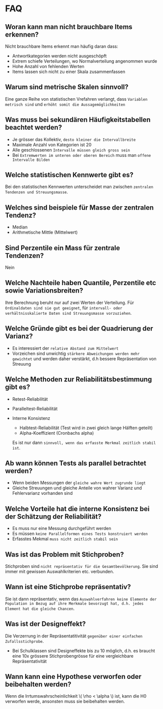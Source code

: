# FAQ

## Woran kann man nicht brauchbare Items erkennen?
Nicht brauchbare Items erkennt man häufig daran dass:
* Antwortkategorien werden nicht ausgeschöpft
* Extrem schiefe Verteilungen, wo Normalverteilung angenommen wurde
* Hohe Anzahl von fehlenden Werten
* Items lassen sich nicht zu einer Skala zusammenfassen

## Warum sind metrische Skalen sinnvoll?
Eine ganze Reihe von statistischen Vrefahren verlangt, dass `Variablen metrisch sind` und `erhöht somit die Aussagemöglichkeiten`

## Was muss bei sekundären Häufigkeitstabellen beachtet werden?
* Je grösser das Kollektiv, `desto kleiner die Intervallbreite`
* Maximale Anzahl von Kategorien ist 20
* Alle geschlossenen `Intervalle müssen gleich gross sein`
* Bei `Extremwerten im unteren oder oberen Bereich` muss man `offene Intervalle Bilden`

## Welche statistischen Kennwerte gibt es?
Bei den statistischen Kennwerten unterscheidet man zwischen `zentralen Tendenzen und Streuungsmasse`.

## Welches sind beispiele für Masse der zentralen Tendenz?
* Median
* Arithmetische Mittle (Mittelwert)

## Sind Perzentile ein Mass für zentrale Tendenzen?
Nein

## Welche Nachteile haben Quantile, Perzentile etc sowie Variationsbreiten?
Ihre Berechnung beruht nur auf zwei Werten der Verteilung. Für `Ordinaldaten sind sie gut geeignet`, für `intervall- oder verhältnisskalierte Daten sind Streuungsmasse vorzuziehen`.

## Welche Gründe gibt es bei der Quadrierung der Varianz?
* Es interessiert der `relative Abstand zum Mittelwert`
* Vorzeichen sind unwichtig `stärkere Abweichungen werden mehr gewichtet` und werden daher verstärkt, d.h bessere Repräsentation von Streuung

## Welche Methoden zur Reliabilitätsbestimmung gibt es?
* Retest-Reliabilität
* Paralleltest-Reliabilität
* Interne Konsistenz
  * Halbtest-Reliabilität (Test wird in zwei gleich lange Hälften geteilt)
  * Alpha-Koeffizient (Cronbachs alpha)

  Es ist nur dann `sinnvoll, wenn das erfasste Merkmal zeitlich stabil ist`.

## Ab wann können Tests als parallel betrachtet werden?
* Wenn beiden Messungen der `gleiche wahre Wert zugrunde liegt`
* Gleiche Streuungen und gleiche Anteile von wahrer Varianz und Fehlervarianz vorhanden sind

## Welche Vorteile hat die interne Konsistenz bei der Schätzung der Reliabilität?
* Es muss nur eine Messung durchgeführt werden
* Es müssen `keine Parallelformen eines Tests konstruiert werden`
* Erfasstes Mekmal `muss nicht zeitlich stabil sein`

## Was ist das Problem mit Stichproben?
Stichproben sind `nicht repräsentativ für die Gesamtbevölkerung`. Sie sind immer mit gewissen Auswahlkriterien etc. verbunden.

## Wann ist eine Stichprobe repräsentativ?
Sie ist dann repräsentativ, wenn das `Auswahlverfahren keine Elemente der Population in Bezug auf ihre Merkmale bevorzugt hat, d.h. jedes Element hat die gleiche Chancen`.

## Was ist der Designeffekt?
Die Verzerrung in der Repräsentatitivität `gegenüber einer einfachen Zufallsstichprobe`.
* Bei Schulklassen sind Designeffekte bis zu 10 möglich, d.h. es braucht eine 10x grössere Stichprobengrösse für eine vergleichbare Repräsentativität

## Wann kann eine Hypothese verworfen oder beibehalten werden?
Wenn die Irrtumswahrscheinlichkeit \\( \rho < \alpha \\) ist, kann die H0 verworfen werde, ansonsten muss sie beibehalten werden.
